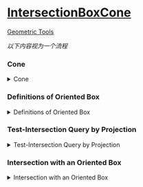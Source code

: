 ﻿[IntersectionBoxCone]
==
[Geometric Tools][geometrictools]  

_以下内容视为一个流程_  

### Cone  

<details>
<summary>Cone</summary>

>An infinite, single-sided, solid cone has a vertex __V__,  
an axis ray whose origin is __V__ and unit-length direction is __D__  
and an acute cone angle θ ∈ (0, π/2)  

Cone 有一个顶点 __V__, 单位方向 __D__, 半角 __θ__  

>A point __X__ is inside the cone when __X__ = __V__  
or when the angle between __D__ and __X__ - __V__ is in [0, θ]  
Algebraically, the containment is defined by  
__F__(__X__) = __D__ · ( __X__ - __V__ ) / | __X__ - __V__ | - cos(θ) ≥ 0  
 
等于时表示在圆锥面上  
在关心的[0, π/2]范围内, 越在 cone 里面 cos 值越大  
( __X__ - __V__ ) / | __X__ - __V__ | 表示把点投影到单位球面上  
_投影指这种计算方式, 不是透视投影这种_  

![Cone](Image/Cone.png)  

> The single-sided cone is _finite_ when you specify a maximum height h<sub>max</sub> > 0 measured along the cone axis,  
in which case __D__ · ( __X__ - __V__ ) ≤ h<sub>max</sub>.  

> A _cone frustum_ occurs when you specify a minimum height h<sub>min</sub> and a maximum height h<sub>max</sub>  
with 0 ≤ h<sub>min</sub> ≤ h<sub>max</sub>  

</details>




### Definitions of Oriented Box  

<details>
<summary>Definitions of Oriented Box</summary>

> An oriented box has a center __C__,  
uint-length axis directions __U__<sub>i</sub> that form a right-handed orthonormal set  
and extents e<sub>i</sub> > 0 that measure half the edge length in each dimension  
0 ≤ i ≤ 2  

oriented box 有一个中心 __C__, 三个正交轴U<sub>i</sub>, 和在三个轴上的扩展距离  
_对应 Unity 的 center, rotation, halfExtents_  

> A point P in the box may be written as  
__P__ = __C__ + Σ x<sub>i</sub> __U__<sub>i</sub>  
where x<sub>i</sub> = __U__<sub>i</sub> · ( __P__ - __C__ ) and |x<sub>i</sub>| ≤ e<sub>i</sub>  
0 ≤ i ≤ 2

![Oriented Box.png](Image/Oriented Box.png)   
</details>




### Test-Intersection Query by Projection  

<details>
<summary>Test-Intersection Query by Projection</summary>

> A set S is said to be _convex_ if for any pair of points in S,  
the segment connecting them is in S.  
that is, if __X<sub>0</sub>__ ∈ __S__ and __X<sub>1</sub>__ ∈ __S__
then t __X<sub>0</sub>__ + (1 - t) __X<sub>1</sub>__ ∈ __S__ for all t ∈ [0, 1]  

convex 里的任何两个点的连线上的所有点也在 convex 内  

> We want to formulate test-intersection queries  
that determine whether a single-sided cone and a convex object overlap.  
>
> If S is a convex set of points that represent the object,  
project those points onto the unit sphere whose center is V.  
the solid cone itself projects onto a spherical disk whose spherical radius is θ.  
>
>The cone and convex object intersect when two projections overlap.  
 
_?? 按前面的计算方式来看, 投影只是在球面上. 中心相同的情况下, 球面投影相交, 他们也一定相交吗_  

> To determine there is overlap, we need only find one point in the overlap set.  
Equivalently as spherical distance problem,  
we need only find one point in the projection of the convex object  
that is within a distance θ of the spherical point corresponding to the cone axis direction.  

为了确定是否相交, 只需要在 convex object 的投影中找到一个点, 它离 cone 的轴的投影点在 距离 θ 之内.  
_在单位球中, 球面距离和角度是一回事_  

> This is a fancy way of stating   
that we need to find __X__ ∈ S whose projection ( __X__ - __V__ ) / | __X__ - __V__ |  
forms an angle with __D__ by an angle no larger than θ.  
>
> however, the formulation as a projection allows us to  
derive an algorithm to locate the point __A__ whose projection is closest to __D__.   
This amounts to computing __A__ that maximizes the dot product of the projection with __D__.

这个问题等同于, 计算出点 S 中的 __A__, 它的投影中与 D 的 product 最大  

![the projection of cone and convex objet.png](Image/the projection of cone and convex objet.png)  

> An important observation for an infinite cone is the following.  
If the cone axis intersects the convex object,  
then the object and cone intersect.  

无限 cone 的 axis 和 convex 相交那么他们相交  

> If the cone axis does not intersect the convex object,  
the point __P__ of the object that minimizes the angle between __P__ - __V__ and the cone axis is on the boundary of the object.  

如果 cone axis 和 convex 不相交, 那么 S 中 `使 P - V 与 axis 角最小的点 P` 一定在 convex 的边界上  

> if the object is a convex polyhedron,  
 __P__ is either a vertex or an edge-interior point or a face-interior point.  

_强调 convex_  

> If it is a face-interior point,  
then there are infinitely many pints that attain the minimum angle.  
the cone axis must be parallel to the face.

> we can restrict our search for a point attaining minimum angle to  
edges of the convex polyhedron.  
This avoids having to compute explicitly the spherical polygon of projection,  
instead searching relevant edges of the convex polyhedron.  

_?? 不明白这个简化是什么意思_  

![A 2-dimensional illustration of the points that maximize F(X)](Image/A 2-dimensional illustration of the points that maximize F(X).png)  

</details>




### Intersection with an Oriented Box  

<details>
<summary>Intersection with an Oriented Box</summary>

> The oriented box is a convex polyhedron.  
When testing for intersection with an infinite cone,  
we can process the box as a whole.

> However, when the cone is truncated by one or both of the __D__ · ( __X__ - __V__ ) = h<sub>min</sub> and __D__ · ( __X__ - __V__ ) = h<min>max</min>,  
the box must be clipped against the relevant planes before  
searching for a point that minimizes the angle with the cone axis.
 
如果 cone 是 finite cone 或者 cone frustum, box 必须先被相应的平面 clip 才行  

> The clipped box is a convex polyhedron  
and can be viewed as the intersection of the box with an _infinite slab_ bounded by the two planes.  

裁剪之后的 convex polyhedron 可以看作是 box 和 infinite slab 的相交部分  
_infinite slab 指平面 h<sub>min</sub> 和 h<sub>max</sub> 之间的区域_  


#### Quick Rejectance Test: Box Outside the Slab

<details>
<summary>Quick Rejectance Test: Box Outside the Slab</summary>

总体思路是比较盒子在 axis 上的投影, 如果这个投影在 cone 的 h 范围之内才有相交的可能  

> The infinite cone projects onto the axis in a set of points __Q__ = __V__ + h __D__,   
where h ∈ [h<sub>min</sub>, h<sub>max</sub>] ⊂ [0, +∞).  
The projection of point __P__ is __D__ · ( __P__ - __V__ ).  

_这里应该是 finite cone_  

> The box projection onto the cone axis also results in an interval of h-values, say [b<sub>min</sub>, b<sub>max</sub>] ⊂ R.  
If the two projection intervals do not overlap in an interval of positive length,  
then the box and cone do not intersect in a region of positive volume.  

把 box 也投影到 axis 上, 如果不重合他们一定不相交  

> The projection of a box point __P__ onto the cone axis has projection scalar:    
h = __D__ · ( __C__ - __V__ ) + Σx<sub>i</sub> __D__ · __U__<sub>i</sub>  
0 ≤ i ≤ 2  

_这是先投影点再计算h_  
_效果跟先计算点后投影 h = __D__ · ( __C__ + Σx<sub>i</sub> __U__<sub>i</sub> - __V__) 相同_  

> The extreme values occur when x<sub>i</sub> = σ<sub>i</sub>e<sub>i</sub> where |σ<sub>i</sub>| = 1.  
The maximum value of h occurs by choosing σ<sub>i</sub> = Sign( __D__ · __U__<sub>i</sub> ).  
The minimum value of h occurs by choosing σ<sub>i</sub> = -Sign( __D__ · __U__<sub>i</sub> ).  

_不管 __D__ 是什么, 极限值一定在盒子的顶点之中_  
_和__D__方向相同得到h<sub>max</sub>, 相反得到h<sub>min</sub>_

> b<sub>min</sub> = __D__ · ( __C__ - __V__ ) - Σe<sub>i</sub>| __D__ · __U__<sub>i</sub> |  
b<sub>max</sub> = __D__ · ( __C__ - __V__ ) + Σe<sub>i</sub>| __D__ · __U__<sub>i</sub> |  
>
> The box and cone do not intersect in a region of positive volume when b<sub>min</sub> > h<sub>max</sub> or b<sub>max</sub> < h<sub>min</sub>  

```c#

  public static void ComputeBoxHeightInterval(MathBox box, MathCone cone, out float boxMinHeight, out float  boxMaxHeight)
  {
      var DdCmV = Vector3.Dot(cone.direction, box.center - cone.position);
      
      var radius = box.e0 * Mathf.Abs(Vector3.Dot(cone.direction, box.U0)) +
                   box.e1 * Mathf.Abs(Vector3.Dot(cone.direction, box.U1)) +
                   box.e2 * Mathf.Abs(Vector3.Dot(cone.direction, box.U2));
      
      boxMinHeight = DdCmV - radius;
      boxMaxHeight = DdCmV + radius;
  }

```
_?? 为什么不也对另外两个轴投影_  

</details>


#### Quick Acceptance Test: Cone Axis Intersects the Box  

<details>
<summary>Quick Acceptance Test: Cone Axis Intersects the Box</summary>

> we can test whether the relevant linear component of the cone intersects the box.  
if it does, the test-intersection query is complete.  
the linear component of the cone axis for an infinite cone or infinite frustum is the ray  
__V__ + h __D__ for h ∈ [h<sub>min</sub>, +∞).  
for a finite cone frustum,  the linear component is the segment  
__V__ + h __D__ for h ∈ [h<sub>min</sub>, h<sub>max</sub>].  
Therefore, we need to execute a test-intersection query for [ray-box or segment-box][IntersectionLineBox].

_如果有必要, Unity 中会有对应的射线检测, 暂时跳过_  

</details>


#### Box Fully Inside the Slab  

<details>
<summary>Box Fully Inside the Slab</summary>

> we next test whether the box is fully contained in the slab defined by the planes  
__D__ · ( __X__ - __V__ ) = h<sub>min</sub> and __D__ · ( __X__ - __V__ ) = h<sub>max</sub>.  
In this case the box does not have to be clipped against the planes and its edges can be processed fully.  
The box is inside the slab when h<sub>min</sub> ≤ b<sub>min</sub> and b<sub>max</sub> ≤ h<sub>max</sub>  

</details>


#### Box Straddles at Least One Slab Plane  

<details>
<summary>Box Straddles at Least One Slab Plane</summary>

> At this point this box is intersected by one of the slab,  
and the intersection must be a convex polyhedron with positive volume.  
We know the relevant linear component of the cone axis does not intersect the polyhedron,  
so a polyhedron point that achieves the maximum dot product must occur on a polyhedron face.  
As noted previously, such a point can be found on a polyhedron edge.  

h-distance 最大的点一定在这个被裁剪的多面体的面(边)上  

_? 特别说明 relevant linear component 是为了强调 h<sub>min</sub> h<sub>max</sub> 吗_  
_?? 为什么强调轴线和 box 不相交, 不是应该一定在面上吗, 为了排除端点在 polyhedron 内部的情况吗_  
_?? face 跟 edge 还是差很多的, 咋就一样了_  
_?? 一定在 edge 上, 为什么后面还要处理face_  

> A straightforward approach to finding the maximizer is to clip the box against the slab planes.  
This requires some data structures and graph algorithms to compute the convex polyhedron of intersection.  
However, we only need to know the edges and sub-edges of the box that lie inside the slab.  

要找到这些候选的 边或者被裁切之后的边  

> We can use an algorithm similar to Marching Cubes that finds plane-edge intersections,  
but we process only box faces one at a time.  
The scalar values at the vertices of the box are signed h-distances to a plane.  
The underlying continuous function is linear, as compared to general Marching Cubes where the function is bi-linear on a box face.  

为 box 的顶点相对 slab plane 计算 h-distance 值  

_Marching Cubes 是一种面绘制算法_  
_?? 为什么是 plane-edge intersections, Marching Cubes 的思路吗_  

> Moreover, we allow for zero-valued h-distance at the vertices, so there are 3 possible values for each of 4 vertices of the face,    
so it turns out that the table has 81 entries.  
We can use the table to locate the plane-edge intersections and partition the corresponding edges into sub-edges that must be searched for the maximizer.  

box 的顶点对 slab plane 的 h-distance 值有三种情况  
有一张表来帮助 locate plane-edge intersections 的情况, 然后形成和 edge 相关的 sub-edges.
通过这些 edge 和 sub-edge 来找到 maximizer  

_?? 81是怎么来的, turns out 是说就是这么来的吗_

> Consider the process corresponding to the h<sub>max</sub> plane.  
A box vertex __K__ has h = __D__ · ( __K__ - __V__ ) and signed h-distance d = h - h<sub>max</sub>.  
A positive d indicates __K__ is strictly outside the slab,  
a zero d indicates __K__ is on the plane  
and a negative d indicates __K__ is strictly inside the slab.  

以 h<sub>max</sub> slab plane 为例, d 值大于 0 表示点一定在 slab 之外, 等于 0 表示在面上, 小于 0 表示在 slab 之内  

_之内的情况暂时不考虑 h<sub>min</sub> plane_  

![The 81 possible sign configurations for a box face.png](Image/The 81 possible sign configurations for a box face.png)

_?? 为什么要考虑 box face 的情况_  

i = c + 9r  
每个 entry 有四个符号, s<sub>0</sub>s<sub>1</sub>s<sub>2</sub>s<sub>3</sub>, 对应面的四个顶点 v<sub>0</sub>v<sub>1</sub>v<sub>2</sub>v<sub>3</sub>  
v<sub>0</sub>在左下角, 逆时针排序  
d 值为 0 的顶点或者 edge 上的点标记成黑点, 连接黑点的 segment 上的点 d 值也都是 0  
亮灰色的区域 d 值为正, 在 slab plane 之外, 不属于 polyhedron  
暗灰色的区域 d 值为负, 在 slab plane 之内, 是 polyhedron 的一部分  

暗紫亮紫同灰色, 这些情况不应该存在. 
比如 r1 c2, 三个点和面重合, 说明两个面重合, 所有点都应该在面上, 这种情况是浮点计算误差造成的.  
会酌情尽力还原真实情况, 上面这种情况, 如果面的四个 d 值都比较接近 0, 会认为他们实际是重合的.  

> We can process the h<sub>min</sub> similarly,  
except that in order to tag the box points inside the slab as having negative h-distance regardless of the plane we processing,   
we choose the signed h-distance to be d = h<sub>min</sub> - h.  

h<sub>min</sub> 的情况一样, 只不过为了维持标准: 负的 d 值在 slab 内, 会把 d 值的计算反一下.  

> The two planes can be processed independently.   
The list of candidate sub-edges that might contain the maximizer of the dot product is initially empty.  

>We could partition box edges a plane at a time,  
but when both planes intersect the same edge,  
we have a maximum of 3 sub-edges for which at most 1 sub-edge becomes a candidate.  

slab 两个面都和 edge 相交的时候, 会产生三条 sub-edge, 但只能有一个会加入候选列表  

_? a plane at a time, a plane 应该是指 slab 的_  

> A simple vertex-edge graph data structure could be chosen to represent the clipped box edges,  
but the complexity of managing the graph can be avoided by storing a fixed-size array of points:  
the 8 vertices of box,  
the (potential) 12 edge-interior points obtained by intersection with the h<sub>min</sub> plane  
and the (potential) 12 edge-interior points obtained by intersection with the h<sub>max</sub> plane.  

用一个 Vector3[] 来表示相交情况  
其中 8 个表示 box 的顶点, 12 表示 h<sub>min</sub> 产生的边的端点, 12 个表示 h<sub>max</sub> 产生的边的端点  

_box 有12条边, 每条边要么整个作为候选边, 要么被切成的子边作为候选边, 最终还是12个_  
_两个 slab 面不是真的分开处理了, 对一个点, 会同时根据相对这两个面的 h 值决定 sub-edge 是什么_  

> For a single edge, we determine whether or not it is intersected by 1 plane, 2 plane or neither plane,  
sorting any points of intersection in the pre-allocated array.   
Simple constant arrays can be stored  
to associate edge-interior point indices with the appropriate edges  
and to associate edges with the appropriate faces.  

```c#
/// 计算 Box 的边 和 Cone 的 hmin hmax 面的交点  (边的范围内)
public static void ComputeCandidatesOnBoxEdgesNonAlloc(
    MathCone cone,
    MathBox box,
    // 外部传入的容器, 大小32. 前8个是Box的顶点 -  cone 的顶点, 之后12个是 min plane 和 12条边的交点, 最后12个是 max plane 和 12条边的交点  
    Vector3[] vertices, 
    // 外部传入的容器, 大小8. 对应下顶点的 signed-distance. 为负时表示对应的点在 slab 之内  
    float[] minPH,
    // 外部传入的容器, 大小8. 对应上顶点的 signed-distance. 为负时表示对应的点在 slab 之内  
    float[] maxPH,
    MathEdge[] candidates,
    out int numCandidates)
{
    
    const int numBoxVertices = 8;
    const int numBoxEdges = 12;
    
    // 填入 box 顶点
    box.GetVertices(vertices, 0);
    for (var i = 0; i < numBoxVertices; i++)
    {
        // 计算为 P - V, 同时也是相对 V 的相对位置
        vertices[i] = vertices[i] - cone.position;
        var h = Vector3.Dot(cone.direction, vertices[i]);
        
        // 计算 signed-distance h. 通过 h 来确定边被平面切割的情况
        minPH[i] = cone.hMin - h;
        maxPH[i] = h - cone.hMax;
    }

    // min plane 和边的交点起始 index
    var v0 = 8;
    // max plane 和边的交点起始 index  
    var v1 = 20;
    numCandidates = 0;
    
    for (var i = 0; i < numBoxEdges; i++, v0++, v1++)
    {
        var index0 = MathBox.edges[i].index0;
        var index1 = MathBox.edges[i].index1;
        
        var p0 = vertices[index0];
        var p1 = vertices[index1];
        
        // 处理 min plane 和 edge 相交
        // hmin 平面可能和每条边相切, 如果相切把切点记录到 vertices 里, 之后产生的 sub-edge 会引用这些点  
        var minP0H = minPH[index0];
        var minP1H = minPH[index1];
        
        var clipMin = (minP0H > 0 && minP1H < 0) || (minP0H < 0 && minP1H > 0);
        if (clipMin)
        {
            // 这里用了坐标相减代替了距离, 避免了分情况考虑符号
            vertices[v0] = ( p0 * minP1H - p1 * minP0H )  / (minP1H - minP0H);
        }
        
        // 处理 max plane 和 edge 相交
        var maxP0H = maxPH[index0];
        var maxP1H = maxPH[index1];
        
        var clipMax = (maxP0H > 0 && maxP1H < 0) || (maxP0H < 0 && maxP1H > 0);
        if (clipMax)
        {
            vertices[v1] = ( p0 * maxP1H - p1 * maxP0H )  / (maxP1H - maxP0H);
        }

        if (clipMin)
        {
            if (clipMax)
            {
                // 两个面都把原边截了, 把截的新边丢进去
                candidates[numCandidates++] = new MathEdge(v0, v1);
            }
            else
            {
                // min 面截了, 把 min 面的节点 和 在 slab 里的另一个边端顶点丢进去
                candidates[numCandidates++] = new MathEdge(v0, minP0H < 0 ? index0 : index1);
            }
        }
        else if (clipMax)
        {
            // max 面截了, 把 max 面的节点 和 在 slab 里的另一个边端顶点丢进去
            candidates[numCandidates++] = new MathEdge(v1, maxP0H < 0 ? index0 : index1);
        }
        else
        {
            // segment 在 slab 中间的情况
            if (minP0H <= 0 && minP1H <= 0 && maxP0H <= 0 && maxP1H <= 0)
            {
                candidates[numCandidates++] = MathBox.edges[i];
            }
        }
    }
}
```

> Now the box faces must be processed to find edges on the face that are candidates to contain the maximizer.  
The table lookup is based on Figure 5.  
An array of 81 function pointers are stored, one per table entry.  
Many of the functions have empty bodies because no edges are added for a face.  
If a box edge has an edge-interior point of intersections with the plane,  
the function determines the sub-edge that is a candidate for containment of the maximizer  
and then inserts the edge into the candidates array.  

_??_  

> The invalid configurations have functions that include sub-edges of the box edges regardless of the signs at the vertices.  
The idea is that when an invalid configuration occurs,  
we assume that the entire face is nearly parallel to the plane,  
in which case all edges of the face are candidates.  

_??_  

> The `Face` type stores the 4 vertex indices for the points forming the face.  
It also stores the 4 indices into the edges[12] array for the box edges that bound the face.  

_Face 类有四个顶点的 index, 四个边的 index. 都是原始 box 的东西_  

Each configuration function uses face.v indices and face.e indices to determine the edge pairs that are inserted into candidates array.  
_?? edge pairs 是什么, 边为什么有 '双' 的概念, 有用的边概念应该是一个或者四个._  
_?? determine the edge pairs 之后干了啥_  

</details>



#### Searching the Sub-edges for the Dot-Product Maximizer  

<details>
<summary>Searching the Sub-edges for the Dot-Product Maximizer</summary>

> Once the array of candidates edges is computed, we can search those edges for a point that maximizes  
__F__(__P__) = __D__ · __P__/|__P__| - cos(θ)  
Note that when the search becomes active, the edges (edge endpoints) __X__ have been translated by the cone vertex.  
During the processing of the edges, if a maximum of __F__ on an edge is positive,  
we know the box intersects the cone in a region of positive volume.  
The search terminates, because we do not actually care about the actual maximum - only that we found a box point inside the cone.  

f 值表示点在锥体内的程度, 在锥体外是负值, 在锥面上是0, 在锥轴线上是 1 - cos(θ)  
如果 f 值大于0, 点在锥体内, box 和 cone 相交  

_?? 既然只关心点, 那为什么要考虑面和边呢_  

> For a single candidates edge with end points __P__<sub>0</sub> and __P__<sub>1</sub>,  
we first test whether __F__(__P__<sub>0</sub>) > 0  or __F__(__P__<sub>1</sub>) > 0.  
If one of these conditions is true, the edge endpoint is inside the cone, the box and cone intersect.  

如果一条边的两个点有一个的锥内值 __F__(__P__) 大于0, 说明这个这条边和 cone 相交  

_?? 点在锥面上应该也表示相交, 为什么没算_  

> If both endpoints are outside or on the cone (__F__ ≤  for both endpoints),  
we can search for an interior local maximum of 的 Φ(t) = __F__(__P__<sub>0</sub> + t(__P__<sub>1</sub> - __P__<sub>0</sub>)).  
Define __E__ = __P__<sub>1</sub> - __P__<sub>0</sub>.  
The local maxima occur when  
Ф'(t) = (__P__<sub>0</sub> × __D__ · __P__<sub>0</sub> × __E__) + t(__P__<sub>1</sub> × __D__ · __P__<sub>0</sub> × __E__) / |__P__<sub>0</sub> + t __E__|<sup>3</sup> = 0  

如果两个点都在锥面上或者锥面之外, 需要在线段上找到一个 f 值最大的点  

_? _

> The numerator is a linear function of t,  
so the local maximum is unique if it exists.  
The local maximum exists when Ф'(0) > 0 and Ф'(1) < 0.  

</details>

</details>


[geometrictools]:https://www.geometrictools.com/  
[IntersectionLineBox]:https://www.geometrictools.com/Documentation/IntersectionLineBox.pdf  
[intersections]:http://www.realtimerendering.com/intersections.html  
[IntersectionBoxCone]:https://www.geometrictools.com/Documentation/IntersectionBoxCone.pdf  
[IntersectionLineBox]:https://www.geometrictools.com/Documentation/IntersectionLineBox.pdf  
[GamePhysicsCookbook]:https://github.com/gszauer/GamePhysicsCookbook  
[gamephysicscookbook]:https://gamephysicscookbook.com/  
[****Documentation****]:https://www.geometrictools.com/Documentation/Documentation.html  
[Intersections of Lines, Segments and Planes (2D and 3D)]:https://web.archive.org/web/20110716101931/http://www.softsurfer.com/Archive/algorithm_0104/algorithm_0104B.htm  
[DistanceBox3Cone3]:https://www.geometrictools.com/Documentation/DistanceBox3Cone3.pdf  